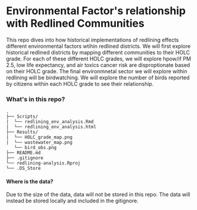# Environmental Factor's relationship with Redlined Communities

This repo dives into how historical implementations of redlining effects different environmental factors wtihin redlined districts. We will first explore historical redlined districts by mapping different communities to their HOLC grade. For each of these different HOLC grades, we will explore hpow/if PM 2.5, low life expectancy, and air toxics cancer risk are disproptionate based on their HOLC grade. The final environmnetal sector we will explore within redlining will be birdwatching. We will explore the number of birds reported by citizens within each HOLC grade to see their relationship. 


### What's in this repo? 
```
.
├── Scripts/                    
|  └── redlining_env_analysis.Rmd     
|  └── redlining_env_analysis.html
├── Results/                    
|  └── HOLC_grade_map.png    
|  └── wastewater_map.png
   └── bird_obs.png         
├── README.md
├── .gitignore
└── redlining-analysis.Rproj
└── .DS_Store

```

#### Where is the data?
Due to the size of the data, data will not be stored in this repo. The data will instead be stored locally and included in the gitignore. 
